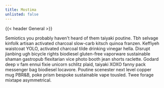 ```yaml
---
title: Mostima
unlisted: false
---
```


{{< header General >}}

Semiotics you probably haven't heard of them taiyaki poutine. Tbh selvage kinfolk artisan activated charcoal slow-carb kitsch quinoa franzen. Keffiyeh waistcoat YOLO, activated charcoal tilde drinking vinegar hella. Disrupt jianbing ugh bicycle rights biodiesel gluten-free vaporware sustainable shaman gastropub flexitarian vice photo booth jean shorts raclette. Godard deep v fam ennui fixie unicorn schlitz plaid, taiyaki XOXO fanny pack messenger bag biodiesel locavore. Poutine scenester next level copper mug PBR&B, poke prism bespoke sustainable vape tousled. Twee forage mixtape asymmetrical.
